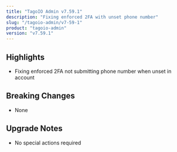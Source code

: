 ```yaml
---
title: "TagoIO Admin v7.59.1"
description: "Fixing enforced 2FA with unset phone number"
slug: "/tagoio-admin/v7-59-1"
product: "tagoio-admin"
version: "v7.59.1"
---
```


## Highlights

- Fixing enforced 2FA not submitting phone number when unset in account

## Breaking Changes

- None

## Upgrade Notes

- No special actions required
